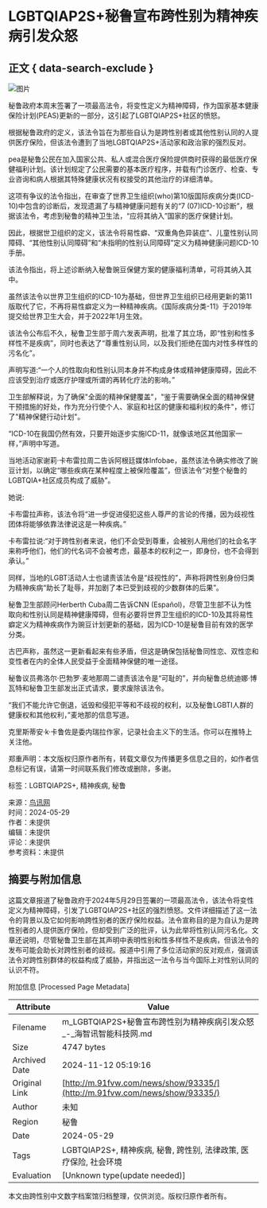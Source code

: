 # LGBTQIAP2S+秘鲁宣布跨性别为精神疾病引发众怒

## 正文 { data-search-exclude }


![图片](http://www.91fvw.com/file/upload/202405/29/180602411.jpg)

秘鲁政府本周末签署了一项最高法令，将变性定义为精神障碍，作为国家基本健康保险计划(PEAS)更新的一部分，这引起了LGBTQIAP2S+社区的愤怒。

根据秘鲁政府的定义，该法令旨在为那些自认为是跨性别者或其他性别认同的人提供医疗保险，但该法令遭到了当地LGBTQIAP2S+活动家和政治家的强烈反对。

pea是秘鲁公民在加入国家公共、私人或混合医疗保险提供商时获得的最低医疗保健福利计划。该计划规定了公民需要的基本医疗程序，并载有门诊医疗、检查、专业咨询和病人根据其特殊健康状况有权接受的其他治疗的详细清单。

这项有争议的法令指出，在审查了世界卫生组织(who)第10版国际疾病分类(ICD-10)中包含的诊断后，发现遗漏了与精神健康问题有关的“7 (07)ICD-10诊断”，根据该法令，考虑到秘鲁的精神卫生法，“应将其纳入”国家的医疗保健计划。

因此，根据世卫组织的定义，该法令将易性癖、“双重角色异装症”、儿童性别认同障碍、“其他性别认同障碍”和“未指明的性别认同障碍”定义为精神健康问题ICD-10手册。

该法令指出，将上述诊断纳入秘鲁豌豆保健方案的健康福利清单，可将其纳入其中。

虽然该法令以世界卫生组织的ICD-10为基础，但世界卫生组织已经用更新的第11版取代了它，不再将易性癖定义为一种精神疾病。《国际疾病分类-11》于2019年提交给世界卫生大会，并于2022年1月生效。

该法令公布后不久，秘鲁卫生部于周六发表声明，批准了其立场，即“性别和性多样性不是疾病”，同时也表达了“尊重性别认同，以及我们拒绝在国内对性多样性的污名化”。

声明写道:“一个人的性取向和性别认同本身并不构成身体或精神健康障碍，因此不应该受到治疗或医疗护理或所谓的再转化疗法的影响。”

卫生部解释说，为了确保"全面的精神保健覆盖"，"鉴于需要确保全面的精神保健干预措施的好处，作为充分行使个人、家庭和社区的健康和福利权的条件"，修订了"精神保健行动计划"。

“ICD-10在我国仍然有效，只要开始逐步实施ICD-11，就像该地区其他国家一样，”声明中写道。

当地活动家谢莉·卡布雷拉周二告诉阿根廷媒体Infobae，虽然该法令确实修改了豌豆计划，以确定“哪些疾病在某种程度上被保险覆盖”，但该法令“对整个秘鲁的LGBTQIA+社区成员构成了威胁”。

她说:

卡布雷拉声称，该法令将“进一步促进侵犯这些人尊严的言论的传播，因为歧视性团体将能够依靠法律说这是一种疾病。”

卡布雷拉说:“对于跨性别者来说，他们不会受到尊重，会被别人用他们的社会名字来称呼他们，他们的代名词不会被考虑，最基本的权利之一，即身份，也不会得到承认。”

同样，当地的LGBT活动人士也谴责该法令是“歧视性的”，声称将跨性别身份归类为精神疾病“助长了耻辱，并加剧了本已受到歧视的少数群体的后果”。

秘鲁卫生部顾问Herberth Cuba周二告诉CNN (Español)，尽管卫生部不认为性取向和性别认同是精神健康障碍，但有必要将世界卫生组织的ICD-10及其将易性癖定义为精神疾病作为豌豆计划更新的基础，因为ICD-10是秘鲁目前有效的医学分类。

古巴声称，虽然这一更新看起来有些矛盾，但这是确保包括秘鲁同性恋、双性恋和变性者在内的全体人民受益于全面精神保健的唯一途径。

秘鲁议员弗洛尔·巴勃罗·麦地那周二谴责该法令是“可耻的”，并向秘鲁总统迪娜·博瓦特和秘鲁卫生部发出正式请求，要求废除该法令。

“我们不能允许它倒退，诋毁和侵犯平等和不歧视的权利，以及秘鲁LGBTI人群的健康权和其他权利，”麦地那的信息写道。

克里斯蒂安·k·卡鲁佐是委内瑞拉作家，记录社会主义下的生活。你可以在推特上关注他。

郑重声明：本文版权归原作者所有，转载文章仅为传播更多信息之目的，如作者信息标记有误，请第一时间联系我们修改或删除，多谢。

标签：LGBTQIAP2S+, 精神疾病, 秘鲁 

来源：[鸟讯网](http://www.91fvw.com/news/)  
时间：2024-05-29  
作者：未提供  
编辑：未提供  
评论：未提供  
参考资料：未提供

## 摘要与附加信息

<!-- tcd_abstract -->
这篇文章报道了秘鲁政府于2024年5月29日签署的一项最高法令，该法令将变性定义为精神障碍，引发了LGBTQIAP2S+社区的强烈愤怒。文件详细描述了这一法令的背景以及它如何影响跨性别者的医疗保险权益。法令宣称目的是为自认为是跨性别者的人提供医疗保险，但却受到广泛的批评，认为此举将性别认同污名化。文章还说明，尽管秘鲁卫生部在其声明中表明性别和性多样性不是疾病，但该法令的发布可能会助长对跨性别者的歧视。报道中引用了多位活动家的反对观点，强调该法令对跨性别群体的权益构成了威胁，并指出这一法令与当今国际上对性别认同的认识不符。
<!-- tcd_abstract_end -->

附加信息 [Processed Page Metadata]

| Attribute       | Value                                  |
|-----------------|----------------------------------------|
| Filename        | m_LGBTQIAP2S+秘鲁宣布跨性别为精神疾病引发众怒_-_海智讯智能科技网.md                             |
| Size            | 4747 bytes                           |
| Archived Date   | 2024-11-12 05:19:16                             |
| Original Link   | [http://m.91fvw.com/news/show/93335/](http://m.91fvw.com/news/show/93335/)                       |
| Author          | 未知                               |
| Region          | 秘鲁                               |
| Date            | 2024-05-29                                 |
| Tags            | LGBTQIAP2S+, 精神疾病, 秘鲁, 跨性别, 法律政策, 医疗保险, 社会环境                                 |
| Evaluation            | [Unknown type(update needed)]                                 |
<!-- tcd_table_end -->

本文由跨性别中文数字档案馆归档整理，仅供浏览。版权归原作者所有。
